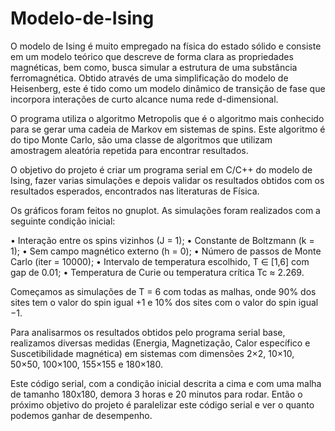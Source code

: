 # Modelo-de-Ising

O modelo de Ising é muito empregado na física do estado sólido e consiste em um modelo teórico que descreve de forma clara as propriedades magnéticas, bem como, busca simular a estrutura de uma substância ferromagnética. Obtido através de uma simplificação do modelo de Heisenberg, este é tido como um modelo dinâmico de transição de fase que incorpora interações de curto alcance numa rede d-dimensional.

O programa utiliza o algoritmo Metropolis que é o algoritmo mais conhecido para se gerar uma cadeia de Markov em sistemas de spins. Este algoritmo é do tipo Monte Carlo, são uma classe de algoritmos que utilizam amostragem aleatória repetida para encontrar resultados.

O objetivo do projeto é criar um programa serial em C/C++ do modelo de Ising, fazer varias simulações e depois validar os resultados obtidos com os resultados esperados, encontrados nas literaturas de Física.

Os gráficos foram feitos no gnuplot. As simulações foram realizados com a seguinte condição inicial:

• Interação entre os spins vizinhos (J = 1);
• Constante de Boltzmann (k = 1);
• Sem campo magnético externo (h = 0);
• Número de passos de Monte Carlo (iter = 10000);
• Intervalo de temperatura escolhido, T ∈ [1,6] com gap de 0.01;
• Temperatura de Curie ou temperatura crítica Tc ≈ 2.269.

Começamos as simulações de T = 6 com todas as malhas, onde 90% dos sites tem o valor
do spin igual +1 e 10% dos sites com o valor do spin igual −1.

Para analisarmos os resultados obtidos pelo programa serial base, realizamos diversas
medidas (Energia, Magnetização, Calor específico e Suscetibilidade magnética) em sistemas
com dimensões 2×2, 10×10, 50×50, 100×100, 155×155 e 180×180.

Este código serial, com a condição inicial descrita a cima e com uma malha de tamanho 180x180, demora 3 horas e 20 minutos para rodar. Então o próximo objetivo do projeto é paralelizar este código serial e ver o quanto podemos ganhar de desempenho.
